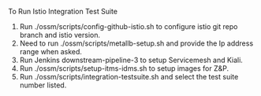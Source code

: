To Run Istio Integration Test Suite

1) Run ./ossm/scripts/config-github-istio.sh to configure istio git repo branch and istio version.
2) Need to run ./ossm/scripts/metallb-setup.sh and provide the Ip address range when asked.
3) Run Jenkins downstream-pipeline-3 to setup Servicemesh and Kiali.
4) Run ./ossm/scripts/setup-itms-idms.sh to setup images for Z&P.
5) Run ./ossm/scripts/integration-testsuite.sh  and select the test suite number listed.
